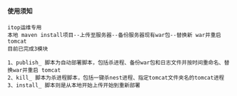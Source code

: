 ####  使用须知

    itop运维专用
    本地 maven install项目--上传至服务器--备份服务器现有war包--替换新 war并重启tomcat
    目前已完成3模块

    1、publish_ 脚本为自动部署脚本，包括杀进程、备份war包和日志文件并按时间重命名、替换war并重启 tomcat
    2、kill_ 脚本为杀进程脚本，包括一键杀nest进程、指定tomcat文件夹名的tomcat进程
    3、install_ 脚本则是从本地开始上传开始到重新部署
